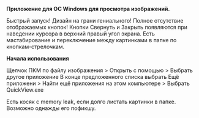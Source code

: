 **Приложение для ОС Windows для просмотра изображений.**

Быстрый запуск! Дизайн на грани гениального! Полное отсутствие отображаемых кнопок! Кнопки Свернуть и Закрыть появляются при наведении курсора в верхний правый угол экрана.
Есть мастабирование и переключение между картинками в папке по кнопкам-стрелочкам.

**Начала использования**

Щелчок ПКМ по файлу изображения > Открыть с помощью > Выбрать другое приложение 
В конце предложенного списка выбрать Ещё приложени > Найти ещё приложения на этом компьютере > Выбрать QuickView.exe


Есть косяк с memory leak, если долго листать картинки в папке. Возможно однажды его пофикшу.
